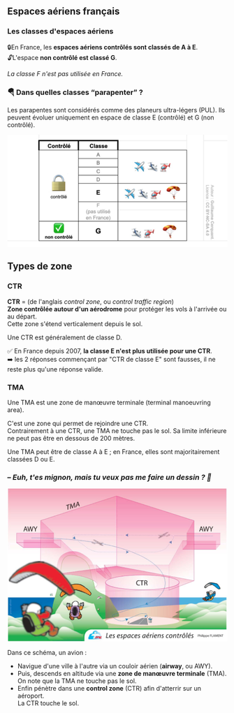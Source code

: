 <!--
S109V
Citez un schéma possible, d’organisation des espaces, autour d’un aéroport.
-->



## Espaces aériens français

### Les classes d'espaces aériens

🔒En France, les **espaces aériens contrôlés sont classés de A à E**.  
🔓L'espace **non contrôlé est classé G**.  


*La classe F n'est pas utilisée en France.*

### 🪂 Dans quelles classes “parapenter” ?

Les parapentes sont considérés comme des planeurs ultra-légers (PUL). Ils peuvent évoluer uniquement en espace de classe E (contrôlé) et G (non contrôlé).

![](espace-controlle.jpg)

## Types de zone

### CTR

**CTR** = (de l'anglais *control zone*, ou *control traffic region*)  
**Zone contrôlée autour d'un aérodrome** pour protéger les vols à l'arrivée ou au départ.  
Cette zone s'étend verticalement depuis le sol.

Une CTR est généralement de classe D.

✅ En France depuis 2007, **la classe E n'est plus utilisée pour une CTR**.  
➡️ les 2 réponses commençant par "CTR de classe E" sont fausses, il ne reste plus qu'une réponse valide.


### TMA
Une TMA est une zone de manœuvre terminale (terminal manoeuvring area).

C'est une zone qui permet de rejoindre une CTR.  
Contrairement à une CTR, une TMA ne touche pas le sol. Sa limite inférieure ne peut pas être en dessous de 200 mètres.

Une TMA peut être de classe A à E ; en France, elles sont majoritairement classées D ou E.

### *– Euh, t'es mignon, mais tu veux pas me faire un dessin ? 🐑*

![Espaces aerien](espacesaerien.jpg)




Dans ce schéma, un avion :

* Navigue d'une ville à l'autre via un couloir aérien (**airway**, ou AWY).  
* Puis, descends en altitude via une **zone de manœuvre terminale** (TMA).  
On note que la TMA ne touche pas le sol.
* Enfin pénètre dans une **control zone** (CTR) afin d'atterrir sur un aéroport.  
La CTR touche le sol.


